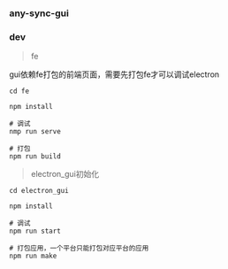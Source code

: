 ### any-sync-gui

### dev

> fe

gui依赖fe打包的前端页面，需要先打包fe才可以调试electron

```shell
cd fe

npm install

# 调试
nmp run serve

# 打包
npm run build
```

> electron_gui初始化

```shell
cd electron_gui

npm install

# 调试
npm run start

# 打包应用，一个平台只能打包对应平台的应用
npm run make
```